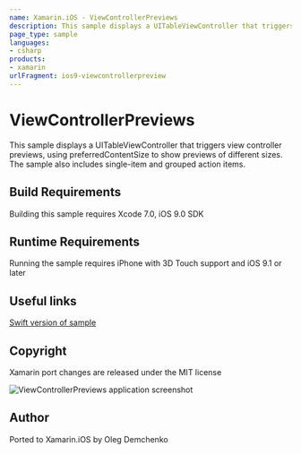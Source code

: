 ```yaml
---
name: Xamarin.iOS - ViewControllerPreviews
description: This sample displays a UITableViewController that triggers view controller previews, using preferredContentSize to show previews of different...
page_type: sample
languages:
- csharp
products:
- xamarin
urlFragment: ios9-viewcontrollerpreview
---
```

# ViewControllerPreviews

This sample displays a UITableViewController that triggers view controller previews, using preferredContentSize to show previews of different sizes. The sample also includes single-item and grouped action items.

## Build Requirements

Building this sample requires Xcode 7.0, iOS 9.0 SDK

## Runtime Requirements

Running the sample requires iPhone with 3D Touch support and iOS 9.1 or later

## Useful links

[Swift version of sample](https://developer.apple.com/library/prerelease/ios/samplecode/ViewControllerPreviews/Introduction/Intro.html#//apple_ref/doc/uid/TP40016546)

## Copyright

Xamarin port changes are released under the MIT license

![ViewControllerPreviews application screenshot](Screenshots/1.jpg "ViewControllerPreviews application screenshot")

## Author

Ported to Xamarin.iOS by Oleg Demchenko
